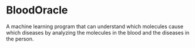 # BloodOracle
A machine learning program that can understand which molecules cause which diseases by analyzing the molecules in the blood and the diseases in the person.
